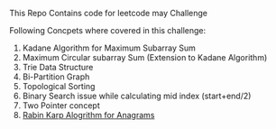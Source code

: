This Repo Contains code for leetcode may Challenge

Following Concpets where covered in this challenge:
1. Kadane Algorithm for Maximum Subarray Sum
2. Maximum Circular subarray Sum (Extension to Kadane Algorithm)
3. Trie Data Structure 
4. Bi-Partition Graph
5. Topological Sorting
6. Binary Search issue while calculating mid index (start+end/2)
7. Two Pointer concept
8. <a href="https://www.geeksforgeeks.org/anagram-substring-search-search-permutations/">Rabin Karp Alogrithm for Anagrams</a>


